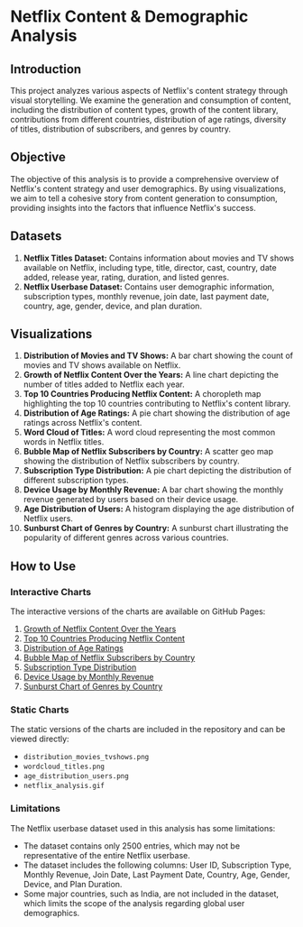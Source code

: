 # Netflix Content & Demographic Analysis

## Introduction

This project analyzes various aspects of Netflix's content strategy through visual storytelling. We examine the generation and consumption of content, including the distribution of content types, growth of the content library, contributions from different countries, distribution of age ratings, diversity of titles, distribution of subscribers, and genres by country.

## Objective

The objective of this analysis is to provide a comprehensive overview of Netflix's content strategy and user demographics. By using visualizations, we aim to tell a cohesive story from content generation to consumption, providing insights into the factors that influence Netflix's success.

## Datasets

1. **Netflix Titles Dataset:** Contains information about movies and TV shows available on Netflix, including type, title, director, cast, country, date added, release year, rating, duration, and listed genres.
2. **Netflix Userbase Dataset:** Contains user demographic information, subscription types, monthly revenue, join date, last payment date, country, age, gender, device, and plan duration.

## Visualizations

1. **Distribution of Movies and TV Shows:** A bar chart showing the count of movies and TV shows available on Netflix.
2. **Growth of Netflix Content Over the Years:** A line chart depicting the number of titles added to Netflix each year.
3. **Top 10 Countries Producing Netflix Content:** A choropleth map highlighting the top 10 countries contributing to Netflix's content library.
4. **Distribution of Age Ratings:** A pie chart showing the distribution of age ratings across Netflix's content.
5. **Word Cloud of Titles:** A word cloud representing the most common words in Netflix titles.
6. **Bubble Map of Netflix Subscribers by Country:** A scatter geo map showing the distribution of Netflix subscribers by country.
7. **Subscription Type Distribution:** A pie chart depicting the distribution of different subscription types.
8. **Device Usage by Monthly Revenue:** A bar chart showing the monthly revenue generated by users based on their device usage.
9. **Age Distribution of Users:** A histogram displaying the age distribution of Netflix users.
10. **Sunburst Chart of Genres by Country:** A sunburst chart illustrating the popularity of different genres across various countries.

## How to Use

### Interactive Charts

The interactive versions of the charts are available on GitHub Pages:

1. [Growth of Netflix Content Over the Years](https://bihari-batman.github.io/netflix_analysis_data_communication/trend_content_added.html)
2. [Top 10 Countries Producing Netflix Content](https://bihari-batman.github.io/netflix_analysis_data_communication/top_countries.html)
3. [Distribution of Age Ratings](https://bihari-batman.github.io/netflix_analysis_data_communication/distribution_ratings.html)
4. [Bubble Map of Netflix Subscribers by Country](https://bihari-batman.github.io/netflix_analysis_data_communication/bubble_map_subscribers.html)
5. [Subscription Type Distribution](https://bihari-batman.github.io/netflix_analysis_data_communication/subscription_type_distribution.html)
6. [Device Usage by Monthly Revenue](https://bihari-batman.github.io/netflix_analysis_data_communication/device_usage.html)
7. [Sunburst Chart of Genres by Country](https://bihari-batman.github.io/netflix_analysis_data_communication/sunburst_genres_country.html)

### Static Charts

The static versions of the charts are included in the repository and can be viewed directly:
- `distribution_movies_tvshows.png`
- `wordcloud_titles.png`
- `age_distribution_users.png`
- `netflix_analysis.gif`

### Limitations

The Netflix userbase dataset used in this analysis has some limitations:
- The dataset contains only 2500 entries, which may not be representative of the entire Netflix userbase.
- The dataset includes the following columns: User ID, Subscription Type, Monthly Revenue, Join Date, Last Payment Date, Country, Age, Gender, Device, and Plan Duration.
- Some major countries, such as India, are not included in the dataset, which limits the scope of the analysis regarding global user demographics.

